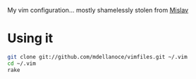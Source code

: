 My vim configuration... mostly shamelessly stolen from [Mislav](https://github.com/mislav/vimfiles)

# Using it

```bash
git clone git://github.com/mdellanoce/vimfiles.git ~/.vim
cd ~/.vim
rake
```